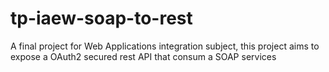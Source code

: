 # tp-iaew-soap-to-rest
A final project for Web Applications integration subject, this project aims to expose a OAuth2 secured rest API that consum a SOAP services
